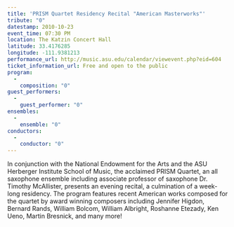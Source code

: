 ```yaml
---
title: 'PRISM Quartet Residency Recital "American Masterworks"'
tribute: "0"
datestamp: 2010-10-23
event_time: 07:30 PM
location: The Katzin Concert Hall
latitude: 33.4176285
longitude: -111.9381213
performance_url: http://music.asu.edu/calendar/viewevent.php?eid=604
ticket_information_url: Free and open to the public
program: 
  -
    composition: "0"
guest_performers: 
  -
    guest_performer: "0"
ensembles: 
  -
    ensemble: "0"
conductors: 
  -
    conductor: "0"
---
```

In conjunction with the National Endowment for the Arts and the ASU Herberger Institute School of Music, the acclaimed PRISM Quartet, an all saxophone ensemble including associate professor of saxophone Dr. Timothy McAllister, presents an evening recital, a culmination of a week-long residency. The program features recent American works composed for the quartet by award winning composers including Jennifer Higdon, Bernard Rands, William Bolcom, William Albright, Roshanne Etezady, Ken Ueno, Martin Bresnick, and many more!